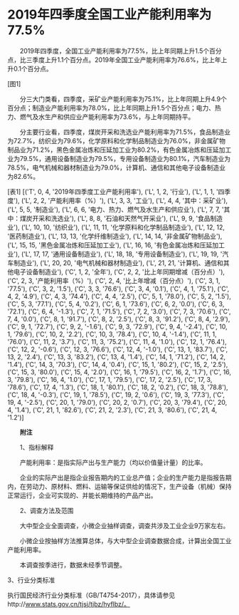 # 2019年四季度全国工业产能利用率为77.5%

　　2019年四季度，全国工业产能利用率为77.5%，比上年同期上升1.5个百分点，比三季度上升1.1个百分点。2019年全国工业产能利用率为76.6%，比上年上升0.1个百分点。

[图1]

　　分三大门类看，四季度，采矿业产能利用率为75.1%，比上年同期上升4.9个百分点；制造业产能利用率为78.0%，比上年同期上升1.5个百分点；电力、热力、燃气及水生产和供应业产能利用率为73.6%，与上年同期持平。

　　分主要行业看，四季度，煤炭开采和洗选业产能利用率为71.5%，食品制造业为72.7%，纺织业为79.6%，化学原料和化学制品制造业为76.0%，非金属矿物制品业为71.2%，黑色金属冶炼和压延加工业为80.2%，有色金属冶炼和压延加工业为79.5%，通用设备制造业为79.5%，专用设备制造业为80.1%，汽车制造业为78.5%，电气机械和器材制造业为79.0%，计算机、通信和其他电子设备制造业为82.6%。

[表1]
[('T', 0, 4, '2019年四季度工业产能利用率'), ('L', 1, 2, '行业'), ('L', 1, 1, '四季度'), ('L', 2, 2, '产能利用率（%）'), ('L', 3, 3, '工业'), ('L', 4, 4, '其中：采矿业'), ('L', 5, 5, '制造业'), ('L', 6, 6, '电力、热力、燃气及水生产和供应业'), ('L', 7, 7, '其中：煤炭开采和洗选业'), ('L', 8, 8, '石油和天然气开采业'), ('L', 9, 9, '食品制造业'), ('L', 10, 10, '纺织业'), ('L', 11, 11, '化学原料和化学制品制造业'), ('L', 12, 12, '医药制造业'), ('L', 13, 13, '化学纤维制造业'), ('L', 14, 14, '非金属矿物制品业'), ('L', 15, 15, '黑色金属冶炼和压延加工业'), ('L', 16, 16, '有色金属冶炼和压延加工业'), ('L', 17, 17, '通用设备制造业'), ('L', 18, 18, '专用设备制造业'), ('L', 19, 19, '汽车制造业'), ('L', 20, 20, '电气机械和器材制造业'), ('L', 21, 21, '计算机、通信和其他电子设备制造业'), ('C', 1, 2, '全年'), ('C', 2, 2, '比上年同期增减（百分点）'), ('C', 2, 3, '产能利用率（%）'), ('C', 2, 4, '比上年增减（百分点）'), ('C', 3, 1, '77.5'), ('C', 3, 2, '1.5'), ('C', 3, 3, '76.6'), ('C', 3, 4, '0.1'), ('C', 4, 1, '75.1'), ('C', 4, 2, '4.9'), ('C', 4, 3, '74.4'), ('C', 4, 4, '2.5'), ('C', 5, 1, '78.0'), ('C', 5, 2, '1.5'), ('C', 5, 3, '77.1'), ('C', 5, 4, '0.2'), ('C', 6, 1, '73.6'), ('C', 6, 2, '0.0'), ('C', 6, 3, '72.1'), ('C', 6, 4, '-1.3'), ('C', 7, 1, '71.5'), ('C', 7, 2, '3.0'), ('C', 7, 3, '70.6'), ('C', 7, 4, '0.0'), ('C', 8, 1, '91.7'), ('C', 8, 2, '2.5'), ('C', 8, 3, '91.2'), ('C', 8, 4, '2.9'), ('C', 9, 1, '72.7'), ('C', 9, 2, '-1.6'), ('C', 9, 3, '72.9'), ('C', 9, 4, '-2.4'), ('C', 10, 1, '79.6'), ('C', 10, 2, '2.2'), ('C', 10, 3, '78.4'), ('C', 10, 4, '-1.4'), ('C', 11, 1, '76.0'), ('C', 11, 2, '3.7'), ('C', 11, 3, '75.2'), ('C', 11, 4, '1.0'), ('C', 12, 1, '76.4'), ('C', 12, 2, '-0.6'), ('C', 12, 3, '76.6'), ('C', 12, 4, '-1.0'), ('C', 13, 1, '83.7'), ('C', 13, 2, '2.4'), ('C', 13, 3, '83.2'), ('C', 13, 4, '1.4'), ('C', 14, 1, '71.2'), ('C', 14, 2, '1.4'), ('C', 14, 3, '70.3'), ('C', 14, 4, '0.4'), ('C', 15, 1, '80.2'), ('C', 15, 2, '2.5'), ('C', 15, 3, '80.0'), ('C', 15, 4, '2.0'), ('C', 16, 1, '79.5'), ('C', 16, 2, '1.7'), ('C', 16, 3, '79.8'), ('C', 16, 4, '1.0'), ('C', 17, 1, '79.5'), ('C', 17, 2, '2.5'), ('C', 17, 3, '78.6'), ('C', 17, 4, '1.3'), ('C', 18, 1, '80.1'), ('C', 18, 2, '0.2'), ('C', 18, 3, '78.8'), ('C', 18, 4, '-0.3'), ('C', 19, 1, '78.5'), ('C', 19, 2, '0.6'), ('C', 19, 3, '77.3'), ('C', 19, 4, '-2.5'), ('C', 20, 1, '79.0'), ('C', 20, 2, '0.7'), ('C', 20, 3, '79.4'), ('C', 20, 4, '1.4'), ('C', 21, 1, '82.6'), ('C', 21, 2, '2.3'), ('C', 21, 3, '80.6'), ('C', 21, 4, '1.2')]

　　**附注**

　　1、指标解释

　　产能利用率：是指实际产出与生产能力（均以价值量计量）的比率。

　　企业的实际产出是指企业报告期内的工业总产值；企业的生产能力是指报告期内，在劳动力、原材料、燃料、运输等保证供给的情况下，生产设备（机械）保持正常运行，企业可实现的、并能长期维持的产品产出。

　　2、调查方法及范围

　　大中型企业全面调查，小微企业抽样调查，调查共涉及工业企业9万家左右。

　　小微企业按抽样方法推算总体，与大中型企业调查数据合成，计算出全国工业产能利用率。

　　本调查按季进行，数据未经季节调整。

3、行业分类标准

执行国民经济行业分类标准（GB/T4754-2017），具体请参见http://www.stats.gov.cn/tjsj/tjbz/hyflbz/。